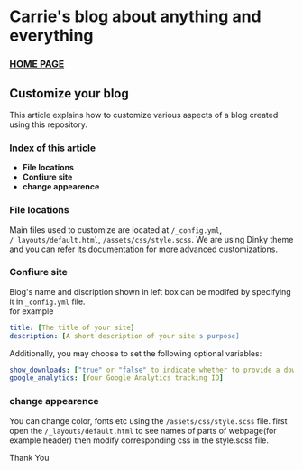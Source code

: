 # Carrie's blog about anything and everything

### [HOME PAGE](./README.md)

## Customize your blog
This article explains how to customize various aspects of a blog created
using this repository.

### Index of this article
- **File locations**
- **Confiure site**
- **change appearence**

### File locations
Main files used to customize are located at `/_config.yml`, `/_layouts/default.html`, 
`/assets/css/style.scss`. We are using Dinky theme and you can refer [its documentation](https://github.com/pages-themes/dinky)
for more advanced customizations.  

### Confiure site
Blog's name and discription shown in left box can be modifed by specifying it 
in `_config.yml` file.  
for example
```yml
title: [The title of your site]
description: [A short description of your site's purpose]
```

Additionally, you may choose to set the following optional variables:

```yml
show_downloads: ["true" or "false" to indicate whether to provide a download URL]
google_analytics: [Your Google Analytics tracking ID]
```
### change appearence
You can change color, fonts etc using the `/assets/css/style.scss` file. first open
the `/_layouts/default.html` to see names of parts of webpage(for example header) then
modify corresponding css in the style.scss file.


Thank You
